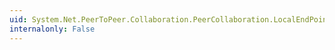 ```yaml
---
uid: System.Net.PeerToPeer.Collaboration.PeerCollaboration.LocalEndPointName
internalonly: False
---
```

